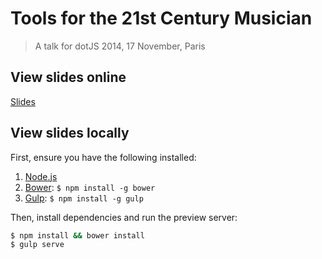 # Tools for the 21st Century Musician
> A talk for dotJS 2014, 17 November, Paris

## View slides online

[Slides](http://soledadpenades.com/files/t/20141117_dotjs/)

## View slides locally

First, ensure you have the following installed:

1. [Node.js](http://nodejs.org)
2. [Bower](http://bower.io): `$ npm install -g bower`
3. [Gulp](http://gulpjs.com): `$ npm install -g gulp`

Then, install dependencies and run the preview server:

```bash
$ npm install && bower install
$ gulp serve
```
